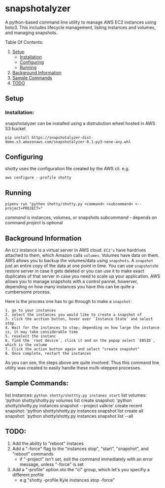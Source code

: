 # snapshotalyzer

A python-based command line utility to manage AWS EC2 instances using boto3. This includes lifecycle management, listing instances and volumes, and managing snapshots.

Table Of Contents:

1. [Setup](#setup)
   - [Installation](#installation)
   - [Configuring](#configuring)
   - [Running](#running)
2. [Background Information](#background-information)
3. [Sample Commands](#sample-commands)
4. [TODO](#todo)

## Setup

### Installation:

snapshotalyzer can be installed using a distrubution wheel hosted in AWS S3 bucket

`pip install https://snapshotalyzer-dist-demo.s3.amazonaws.com/snapshotalyzer-0.1-py3-none-any.whl`

## Configuring

shotty uses the configuration file created by the AWS cli. e.g.

`aws configure --profile shotty`

## Running

`pipenv run "python shotty/shotty.py <command> <subcommand> <--project=PROJECT>"`

_command_ is instances, volumes, or snapshots
_subcommand_ - depends on command
_project_ is optional

## Background Information

An `EC2` instance is a virtual server in AWS cloud. `EC2's` have hardrives attached to them, which Amazon calls `volumes`. Volumes have data on them. AWS allows you to backup the volumes/data using `snapshots`. A `snapshot` just an entire copy of the data at one point in time. You can use `snapshots`to restore server in case it gets deleted
or you can use it to make exact duplicates of that server in case you need to scale up your application. AWS allows you to manage snapshots with a control pannel, howerver, depending on how many instances you have this can be quite a cumbersome process.

Here is the process one has to go through to make a `snapshot`:

    1. go to your instances
    2. select the instances you would like to create a snapshot of
    3. click the acction button, hover over `Instance State` and select stop.
    4. Wait for the instances to stop; depending on how large the instance is, it may take considerable time
    5. reselect the instanc
    6. find the `root device`, click it and on the popup select `EBSID`, which is the volume
    7. Click the action button again and select "create snapshot"
    8. Once complete, restart the instances

As you can see, the steps above are quite involved. Thus this command line utility was created to easily handle these multi-stepped processes.

## Sample Commands:

list instances: `python shotty/shottty.py instanes start`
list volumes: 'python shotty/shotty.py volumes list
create snapshot: 'python shotty/shotty.py instances snapshot --project valkrie'
create recent snapshot: 'python shotty/shotty.py instances snapshot list
create all snapshot: 'python shotty/shotty.py instances snapshot list --all

## TODO:

1. Add the ability to "reboot" instaces
2. Add a "-force" flag to the "instances stop", "start", "snapshot", and "reboot" commands
   - if "-project" isn't set, exit the command immediately with an error message, unless "-force" is set
3. Add a "-profile" option oto the "ci" group, which let's you specifiy a different profile
   - e.g "shotty -profile Kyle instances stop -force"
